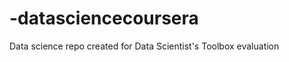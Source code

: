 -datasciencecoursera
====================

Data science repo created for Data Scientist's Toolbox evaluation
